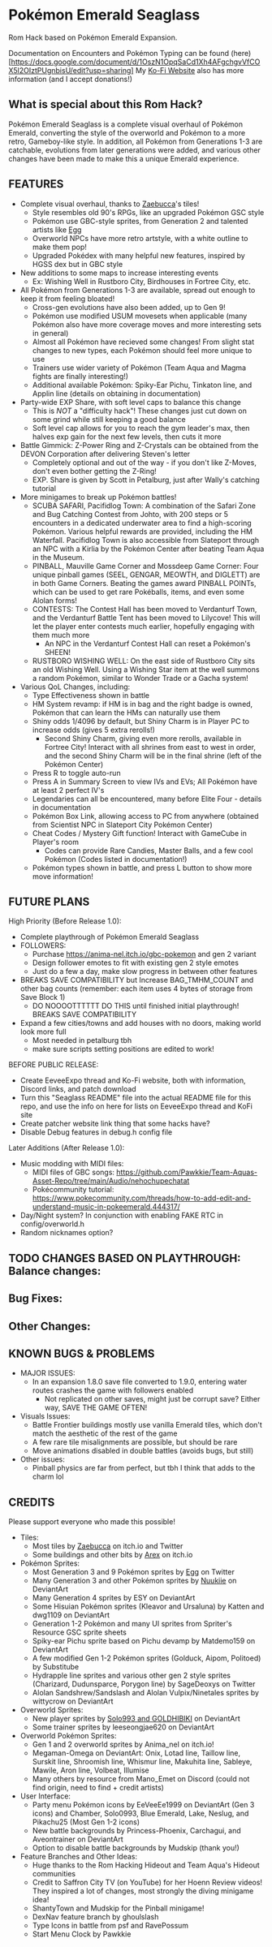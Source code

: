 # Pokémon Emerald Seaglass

Rom Hack based on Pokémon Emerald Expansion.

Documentation on Encounters and Pokémon Typing can be found (here)[https://docs.google.com/document/d/1OszN1OpqSaCd1Xh4AFgchgvVfCOX5l2OIztPUgnbisU/edit?usp=sharing]
My [Ko-Fi Website](https://ko-fi.com/nemo622) also has more information (and I accept donations!)

## What is special about this Rom Hack?

Pokémon Emerald Seaglass is a complete visual overhaul of Pokémon Emerald, converting the style of the overworld and Pokémon to a more retro, Gameboy-like style. In addition, all Pokémon from Generations 1-3 are catchable, evolutions from later generations were added, and various other changes have been made to make this a unique Emerald experience.

## FEATURES

- Complete visual overhaul, thanks to [Zaebucca](https://zaebucca.itch.io/)'s tiles!
    - Style resembles old 90's RPGs, like an upgraded Pokémon GSC style
    - Pokémon use GBC-style sprites, from Generation 2 and talented artists like [Egg](https://x.com/Egg3ggEgg)
    - Overworld NPCs have more retro artstyle, with a white outline to make them pop!
    - Upgraded Pokédex with many helpful new features, inspired by HGSS dex but in GBC style
- New additions to some maps to increase interesting events
    - Ex: Wishing Well in Rustboro City, Birdhouses in Fortree City, etc.
- All Pokémon from Generations 1-3 are available, spread out enough to keep it from feeling bloated!
    - Cross-gen evolutions have also been added, up to Gen 9!
    - Pokémon use modified USUM movesets when applicable (many Pokémon also have more coverage moves and more interesting sets in general)
    - Almost all Pokémon have recieved some changes! From slight stat changes to new types, each Pokémon should feel more unique to use
    - Trainers use wider variety of Pokémon (Team Aqua and Magma fights are finally interesting!)
    - Additional available Pokémon: Spiky-Ear Pichu, Tinkaton line, and Applin line (details on obtaining in documentation)
- Party-wide EXP Share, with soft level caps to balance this change
    - This is *NOT* a "difficulty hack"! These changes just cut down on some grind while still keeping a good balance
    - Soft level cap allows for you to reach the gym leader's max, then halves exp gain for the next few levels, then cuts it more
- Battle Gimmick: Z-Power Ring and Z-Crystals can be obtained from the DEVON Corporation after delivering Steven's letter
    - Completely optional and out of the way - if you don't like Z-Moves, don't even bother getting the Z-Ring!
    - EXP. Share is given by Scott in Petalburg, just after Wally's catching tutorial
- More minigames to break up Pokémon battles!
    - SCUBA SAFARI, Pacifidlog Town: A combination of the Safari Zone and Bug Catching Contest from Johto, with 200 steps or 5 encounters in a dedicated underwater area to find a high-scoring Pokémon. Various helpful rewards are provided, including the HM Waterfall. Pacifidlog Town is also accessible from Slateport through an NPC with a Kirlia by the Pokémon Center after beating Team Aqua in the Museum.
    - PINBALL, Mauville Game Corner and Mossdeep Game Corner: Four unique pinball games (SEEL, GENGAR, MEOWTH, and DIGLETT) are in both Game Corners. Beating the games award PINBALL POINTs, which can be used to get rare Pokéballs, items, and even some Alolan forms!
    - CONTESTS: The Contest Hall has been moved to Verdanturf Town, and the Verdanturf Battle Tent has been moved to Lilycove! This will let the player enter contests much earlier, hopefully engaging with them much more
        - An NPC in the Verdanturf Contest Hall can reset a Pokémon's SHEEN!
    - RUSTBORO WISHING WELL: On the east side of Rustboro City sits an old Wishing Well. Using a Wishing Star item at the well summons a random Pokémon, similar to Wonder Trade or a Gacha system!
- Various QoL Changes, including:
    - Type Effectiveness shown in battle
    - HM System revamp: if HM is in bag and the right badge is owned, Pokémon that can learn the HMs can naturally use them
    - Shiny odds 1/4096 by default, but Shiny Charm is in Player PC to increase odds (gives 5 extra rerolls!)
        - Second Shiny Charm, giving even more rerolls, available in Fortree City! Interact with all shrines from east to west in order, and the second Shiny Charm will be in the final shrine (left of the Pokémon Center)
    - Press R to toggle auto-run
    - Press A in Summary Screen to view IVs and EVs; All Pokémon have at least 2 perfect IV's
    - Legendaries can all be encountered, many before Elite Four - details in documentation
    - Pokémon Box Link, allowing access to PC from anywhere (obtained from Scientist NPC in Slateport City Pokémon Center)
    - Cheat Codes / Mystery Gift function! Interact with GameCube in Player's room
        - Codes can provide Rare Candies, Master Balls, and a few cool Pokémon (Codes listed in documentation!)
    - Pokémon types shown in battle, and press L button to show more move information!

## FUTURE PLANS

High Priority (Before Release 1.0):
- Complete playthrough of Pokémon Emerald Seaglass
- FOLLOWERS:
    - Purchase https://anima-nel.itch.io/gbc-pokemon and gen 2 variant
    - Design follower emotes to fit with existing gen 2 style emotes
    - Just do a few a day, make slow progress in between other features
- BREAKS SAVE COMPATIBILITY but Increase BAG_TMHM_COUNT and other bag counts (remember: each item uses 4 bytes of storage from Save Block 1)
    - DO NOOOOTTTTTT DO THIS until finished initial playthrough! BREAKS SAVE COMPATIBILITY
- Expand a few cities/towns and add houses with no doors, making world look more full
    - Most needed in petalburg tbh
    - make sure scripts setting positions are edited to work!

BEFORE PUBLIC RELEASE:
- Create EeveeExpo thread and Ko-Fi website, both with information, Discord links, and patch download
- Turn this "Seaglass README" file into the actual README file for this repo, and use the info on here for lists on EeveeExpo thread and KoFi site
- Create patcher website link thing that some hacks have?
- Disable Debug features in debug.h config file

Later Additions (After Release 1.0):
- Music modding with MIDI files:
    - MIDI files of GBC songs: https://github.com/Pawkkie/Team-Aquas-Asset-Repo/tree/main/Audio/nehochupechatat
    - Pokécommunity tutorial: https://www.pokecommunity.com/threads/how-to-add-edit-and-understand-music-in-pokeemerald.444317/
- Day/Night system? In conjunction with enabling FAKE RTC in config/overworld.h
- Random nicknames option?

TODO CHANGES BASED ON PLAYTHROUGH:
Balance changes:
- 
Bug Fixes:
- 
Other Changes:
- 

## KNOWN BUGS & PROBLEMS

- MAJOR ISSUES:
    - In an expansion 1.8.0 save file converted to 1.9.0, entering water routes crashes the game with followers enabled
        - Not replicated on other saves, might just be corrupt save? Either way, SAVE THE GAME OFTEN!
- Visuals Issues:
    - Battle Frontier buildings mostly use vanilla Emerald tiles, which don't match the aesthetic of the rest of the game
    - A few rare tile misalignments are possible, but should be rare
    - Move animations disabled in double battles (avoids bugs, but still)
- Other issues:
    - Pinball physics are far from perfect, but tbh I think that adds to the charm lol

## CREDITS

Please support everyone who made this possible!
- Tiles:
    - Most tiles by [Zaebucca](https://zaebucca.itch.io/) on itch.io and Twitter
    - Some buildings and other bits by [Arex](https://arex-v.itch.io/fantasy) on itch.io
- Pokémon Sprites:
    - Most Generation 3 and 9 Pokémon sprites by [Egg](https://x.com/Egg3ggEgg) on Twitter
    - Many Generation 3 and other Pokémon sprites by [Nuukiie](https://www.deviantart.com/nuukiie) on DeviantArt
    - Many Generation 4 sprites by ESY on DeviantArt
    - Some Hisuian Pokémon sprites (Kleavor and Ursaluna) by Katten and dwg1109 on DeviantArt
    - Generation 1-2 Pokémon and many UI sprites from Spriter's Resource GSC sprite sheets
    - Spiky-ear Pichu sprite based on Pichu devamp by Matdemo159 on DeviantArt
    - A few modified Gen 1-2 Pokémon sprites (Golduck, Aipom, Politoed) by Substitube
    - Hydrapple line sprites and various other gen 2 style sprites (Charizard, Dudunsparce, Porygon line) by SageDeoxys on Twitter
    - Alolan Sandshrew/Sandslash and Alolan Vulpix/Ninetales sprites by wittycrow on DeviantArt
- Overworld Sprites:
    - New player sprites by [Solo993 and GOLDHIBIKI](https://www.deviantart.com/solo993/art/Pokemon-Special-HgSs-saga-gbc-sprites-454150898) on DeviantArt
    - Some trainer sprites by leeseongjae620 on DeviantArt
- Overworld Pokémon Sprites:
    - Gen 1 and 2 overworld sprites by Anima_nel on itch.io!
    - Megaman-Omega on DeviantArt: Onix, Lotad line, Taillow line, Surskit line, Shroomish line, Whismur line, Makuhita line, Sableye, Mawile, Aron line, Volbeat, Illumise
    - Many others by resource from Mano_Emet on Discord (could not find origin, need to find + credit artists)
- User Interface:
    - Party menu Pokémon icons by EeVeeEe1999 on DeviantArt (Gen 3 icons) and Chamber, Solo0993, Blue Emerald, Lake, Neslug, and Pikachu25 (Most Gen 1-2 icons)
    - New battle backgrounds by Princess-Phoenix, Carchagui, and Aveontrainer on DeviantArt
    - Option to disable battle backgrounds by Mudskip (thank you!)
- Feature Branches and Other Ideas:
    - Huge thanks to the Rom Hacking Hideout and Team Aqua's Hideout communities
    - Credit to Saffron City TV (on YouTube) for her Hoenn Review videos! They inspired a lot of changes, most strongly the diving minigame idea!
    - ShantyTown and Mudskip for the Pinball minigame!
    - DexNav feature branch by ghoulslash
    - Type Icons in battle from psf and RavePossum
    - Start Menu Clock by Pawkkie